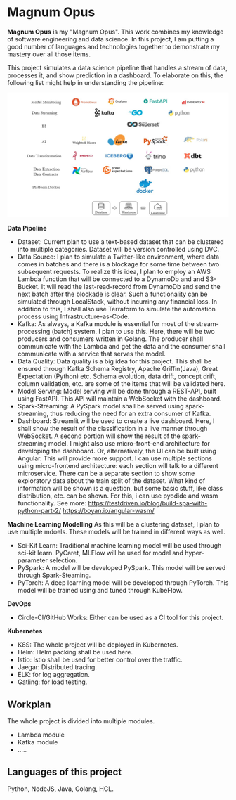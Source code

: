 # Magnum Opus

**Magnum Opus** is my "Magnum Opus". This work combines my knowledge of software engineering and data science. In this project, I am putting a good number of languages and technologies together to demonstrate my mastery over all those items. 

This project simulates a data science pipeline that handles a stream of data, processes it, and show prediction in a dashboard. To elaborate on this, the following list might help in understanding the pipeline:

![Alt Tech Stack](Presentation1.jpg)

**Data Pipeline**

* Dataset: Current plan to use a text-based dataset that can be clustered into multiple categories. Dataset will be version controlled using DVC.
* Data Source: I plan to simulate a Twitter-like environment, where data comes in batches and there is a blockage for some time between two subsequent requests. To realize this idea, I plan to employ an AWS Lambda function that will be connected to a DynamoDb and and S3-Bucket. It will read the last-read-record from DynamoDb and send the next batch after the blockade is clear. Such a functionality can be simulated through LocalStack, without incurring any financial loss. In addition to this, I shall also use Terraform to simulate the automation process using Infrastructure-as-Code.
* Kafka: As always, a Kafka module is essential for most of the stream-processing (batch) system. I plan to use this. Here, there will be two producers and consumers written in Golang. The producer shall communicate with the Lambda and get the data and the consumer shall communicate with a service that serves the model.
* Data Quality: Data quality is a big idea for this project. This shall be ensured through Kafka Schema Registry, Apache Griffin(Java), Great Expectation (Python) etc. Schema evolution, data drift, concept drift, column validation, etc. are some of the items that will be validated here.
* Model Serving: Model serving will be done through a REST-API, built using FastAPI. This API will maintain a WebSocket with the dashboard.
* Spark-Streaming: A PySpark model shall be served using spark-streaming, thus reducing the need for an extra consumer of Kafka. 
* Dashboard: Streamlit will be used to create a live dashboard. Here, I shall show the result of the classification in a live manner through WebSocket. A second portion will show the result of the spark-streaming model. I might also use micro-front-end architecture for developing the dashboard. 
Or, alternatively, the UI can be built using Angular. This will provide more support. I can use multiple sections using micro-frontend architecture: each section will talk to a different microservice. There can be a separate section to show some exploratory data about the train split of the dataset. What kind of information will be shown is a question, but some basic stuff, like class distribution, etc. can be shown. For this, i can use pyodide and wasm functionality. 
See more: https://testdriven.io/blog/build-spa-with-python-part-2/
https://boyan.io/angular-wasm/

**Machine Learning Modelling**
As this will be a clustering dataset, I plan to use multiple mdoels. These models will be trained in different ways as well. 
* Sci-Kit Learn: Traditional machine learning model will be used through sci-kit learn. PyCaret, MLFlow will be used for model and hyper-parameter selection. 
* PySpark: A model will be developed PySpark. This model will be served through Spark-Steaming. 
* PyTorch: A deep learning model will be developed through PyTorch. This model will be trained using and tuned through KubeFlow. 

**DevOps**
* Circle-CI/GitHub Works: Either can be used as a CI tool for this project.

**Kubernetes**
* K8S: The whole project will be deployed in Kubernetes. 
* Helm: Helm packing shall be used here.
* Istio: Istio shall be used for better control over the traffic.
* Jaegar: Distributed tracing. 
* ELK: for log aggregation.
* Gatling: for load testing.


## Workplan
The whole project is divided into multiple modules. 
* Lambda module
* Kafka module
* .....

## Languages of this project
Python, NodeJS, Java, Golang, HCL.
